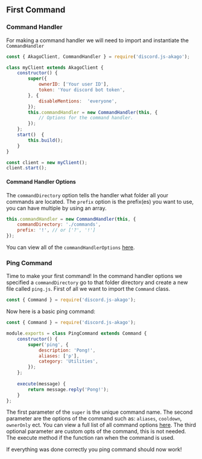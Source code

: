 ## First Command
### Command Handler
For making a command handler we will need to import and instantiate the `CommandHandler`
```js
const { AkagoClient, CommandHandler } = require('discord.js-akago');

class myClient extends AkagoClient {
	constructor() {
		super({
			ownerID: ['Your user ID'],
			token: 'Your discord bot token',
		}, {
			disableMentions:  'everyone',
		});
		this.commandHandler = new CommandHandler(this, {
			// Options for the command handler.
		});
	};
	start()  {
		this.build();
	}
}

const client = new myClient();
client.start();
```
#### Command Handler Options
The `commandDirectory` option tells the handler what folder all your commands are located.
The `prefix` option is the prefix(es) you want to use, you can have multiple by using an array.
```js
this.commandHandler = new CommandHandler(this, {
	commandDirectory: './commands',
	prefix: '!', // or ['?', '!']
});
```
You can view all of the `commandHandlerOptions` [here](https://discord-akago.github.io/global.html#commandHandlerOptions).
### Ping Command
Time to make your first command!
In the command handler options we specified a `commandDirectory` go to that folder directory and create a new file called `ping.js`. 
First of all we want to import the `Command` class.
```js
const { Command } = require('discord.js-akago');
```
Now here is a basic ping command:
```js
const { Command } = require('discord.js-akago');

module.exports = class PingCommand extends Command {
	constructor() {		
		super('ping', {
			description: 'Pong!',
			aliases: ['p'],
			category: 'Utilities',
		});
	};
	
	execute(message) {
		return message.reply('Pong!');
	}
};
```
The first parameter of the `super` is the unique command name.
The second parameter are the options of the command such as: `aliases`, `cooldown`, `ownerOnly` ect.
You can view a full list of all command options [here](https://discord-akago.github.io/global.html#CommandOptions).
The third optional parameter are custom opts of the command, this is not needed.
The execute method if the function ran when the command is used.

If everything was done correctly you ping command should now work!